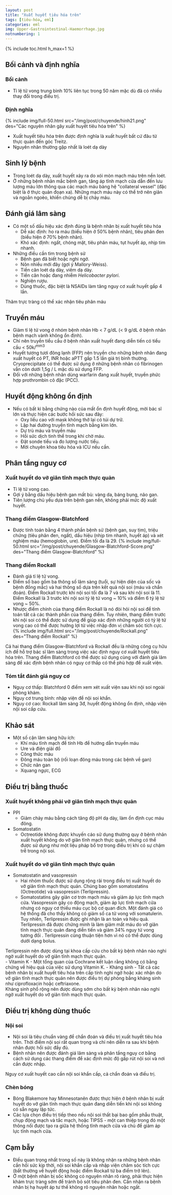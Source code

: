 ```yaml
---
layout: post
title: "Xuất huyết tiêu hóa trên"
tags: [tiêu-hóa, eml]
categories: eml
img: Upper-Gastrointestinal-Haemorrhage.jpg
notnumbering: 1
---
```


{% include toc.html h_max=1 %}
 
## Bối cảnh và định nghĩa

### Bối cảnh
- Tỉ lệ tử vong trung bình 10% liên tục trong 50 năm mặc dù đã có nhiều thay đổi trong điều trị.

### Định nghĩa

{% include img/full-50.html src="/img/post/chuyende/hinh21.png" des="Các nguyên nhân gây xuất huyết tiêu hóa trên" %}

- Xuất huyết tiêu hóa trên được định nghĩa là xuất huyết bất cứ đâu từ thực quản đến góc Treitz.
- Nguyên nhân thường gặp nhất là loét dạ dày

## Sinh lý bệnh

- Trong loét dạ dày, xuất huyết xảy ra do xói mòn mạch máu trên nền loét.
- Ở những bệnh nhân mắc bệnh gan, tăng áp tĩnh mạch cửa dẫn đến lưu lượng máu lớn thông qua các mạch máu bàng hệ "collateral vessel" (đặc biệt là ở thực quản đoạn xa). Những mạch máu này có thể trở nên giãn và ngoằn ngoèo, khiến chúng dễ bị chảy máu.

## Đánh giá lâm sàng

- Có một số dấu hiệu xác định đúng là bệnh nhân bị xuất huyết tiêu hóa  
	- Dễ xác định: ho ra máu (biểu hiện ở 50% bệnh nhân), tiêu phân đen (biểu hiện ở 70% bệnh nhân).
	- Khó xác định: ngất, chóng mặt, tiêu phân máu, tụt huyết áp, nhịp tim nhanh.
- Những điều cần tìm trong bệnh sử
	- Bệnh gan đã biết hoặc nghi ngờ.
	- Nôn nhiều mới đây (gợi ý Mallory-Weiss).
	- Tiền căn loét dạ dày, viêm dạ dày.
	- Tiền căn hoặc đang nhiễm *Helicobacter pylori*.
	- Nghiện rượu.
	- Dùng thuốc, đặc biệt là NSAIDs làm tăng nguy cơ xuất huyết gấp 4 lần.
<div class="alert alert-danger" role="alert">
  Thăm trực tràng có thể xác nhận tiêu phân máu
</div>

## Truyền máu
- Giảm tỉ lệ tử vong ở nhóm bệnh nhân Hb < 7 g/dL (< 9 g/dL ở bệnh nhân bệnh mạch vành không ổn định).
- Chỉ nên truyền tiểu cầu ở bệnh nhân xuất huyết đang diễn tiến có tiểu cầu < 50k/<sup>mm3</sup>
- Huyết tương tươi đông lạnh (FFP) nên truyền cho những bệnh nhân đang xuất huyết có PT, INR hoặc aPTT gấp 1.5 lần giá trị bình thường. Cryoprecipitate có thể được sử dụng ở những bệnh nhân có fibrinogen vẫn còn dưới 1,5g / L mặc dù sử dụng FFP.
- Đối với những bệnh nhân dùng warfarin đang xuất huyết, truyền phức hợp prothrombin cô đặc (PCC).

## Huyết động không ổn định
- Nếu có bất kì bằng chứng nào của mất ổn định huyết động, mời bác sĩ lớn và thực hiện các bước hồi sức sau đây:
	- Oxy liều cao với mask không thở lại có túi dự trữ.
	- Lập hai đường truyền tĩnh mạch bằng kim lớn.
	- Dự trù máu và truyền máu
	- Hồi sức dịch tinh thể trong khi chờ máu.
	- Đặt sonde tiểu và đo lượng nước tiểu.
	- Mời chuyên khoa tiêu hóa và ICU nếu cần.

## Phân tầng nguy cơ

### Xuất huyết do vỡ giãn tĩnh mạch thực quản
- Tỉ lệ tử vong cao.
- Gợi ý bằng dấu hiệu bệnh gan mất bù: vàng da, báng bụng, não gan.
- Tiên lượng chủ yếu dựa trên bệnh gan nền, không phải mức độ xuất huyết.

### Thang điểm Glasgow-Blatchford
- Được tính toán bằng 4 thành phần bệnh sử (bệnh gan, suy tim), triệu chứng (tiêu phân đen, ngất), dấu hiệu (nhịp tim nhanh, huyết áp) và xét nghiệm máu (hemoglobin, ure). Điểm tối đa là 29.
{% include img/full-50.html src="/img/post/chuyende/Glasgow-Blatchford-Score.png" des="Thang điểm Glasgow-Blatchford" %}

### Thang điểm Rockall
- Đánh giá tỉ lệ tử vong.
- Điểm số bao gồm ba thông số lâm sàng (tuổi, sự hiện diện của sốc và bệnh đồng mắc) và hai thông số dựa trên kết quả nội soi (máu và chẩn đoán). Điểm Rockall trước khi nội soi tối đa là 7 và sau khi nội soi là 11. Điểm Rockall là 3 trước khi nội soi tỷ lệ tử vong ~ 10% và điểm 6 tỷ lệ tử vong ~ 50%.
- Nhược điểm chính của thang điểm Rockall là nó đòi hỏi nội soi để tính toán tất cả các thành phần của thang điểm. Tuy nhiên, thang điểm trước khi nội soi có thể được sử dụng để giúp xác định những người có tỷ lệ tử vong cao có thể được hưởng lợi từ việc nhập đơn vị chăm sóc tích cực.
{% include img/full.html src="/img/post/chuyende/Rockall.png" des="Thang điểm Rockall" %}
<div class="alert alert-danger" role="alert">
  Cả hai thang điểm Glasgow-Blatchford và Rockall đều là những công cụ hữu ích để hỗ trợ bác sĩ lâm sàng trong việc xác định nguy cơ xuất huyết tiêu hóa trên. Thang điểm Blatchford có thể được sử dụng cùng với đánh giá lâm sàng để xác định bệnh nhân có nguy cơ thấp có thể phù hợp để xuất viện.
</div>

### Tóm tắt đánh giá nguy cơ
- Nguy cơ thấp: Blatchford 0 điểm xem xét xuất viện sau khi nội soi ngoài phòng khám.
- Nguy cơ trung bình: nhập viện để nội soi khẩn.
- Nguy cơ cao: Rockall lâm sàng 3đ, huyết động không ổn định, nhập viện nội soi cấp cứu.

## Khảo sát

- Một số cận lâm sàng hữu ích:
	- Khí máu tĩnh mạch để tính Hb để hướng dẫn truyền máu
	- Ure và điện giải đồ
	- Công thức máu
	- Đông máu toàn bộ (rối loạn đông máu trong các bệnh về gan)
	- Chức năn gan
	- Xquang ngực, ECG

## Điều trị bằng thuốc

### Xuất huyết không phải vỡ giãn tĩnh mạch thực quản 
- PPI
	- Giảm chảy máu bằng cách tăng độ pH dạ dày, làm ổn định cục máu đông.
- Somatostatin
	- Octreotide không được khuyến cáo sử dụng thường quy ở bệnh nhân xuất huyết không do vỡ giãn tĩnh mạch thực quản, nhưng có thể được sử dụng như một liệu pháp bổ trợ trong điều trị khi có sự chậm trễ trong nội soi.

### Xuất huyết do vỡ giãn tĩnh mạch thực quản 
- Somatostatin and vasopressin
	- Hai nhóm thuốc được sử dụng rộng rãi trong điều trị xuất huyết do vỡ giãn tĩnh mạch thực quản. Chúng bao gồm somatostatins (Octreotide) và vasopressin (Terlipressin).
	- Somatostatins gây giãn cơ trơn mạch máu và giảm áp lực tĩnh mạch cửa. Vasopressin gây co động mạch, giảm áp lực tĩnh mạch cửa nhưng có nguy cơ thiếu máu cục bộ cơ quan đích. Một đánh giá có hệ thống đã cho thấy không có giảm số ca tử vong với somatulerin. Tuy nhiên, Terlipressin được ghi nhận là an toàn và hiệu quả. Terlipressin đã được chứng minh là làm giảm mất máu do vỡ giãn tĩnh mạch thực quản đang diễn tiến và giảm 34% nguy tử vong tương đối . Terlipressin cũng thuận tiện hơn vì nó có thể được dùng dưới dạng bolus.
<div class="alert alert-danger" role="alert">
  Terlipressin nên được dùng tại khoa cấp cứu cho bất kỳ bệnh nhân nào nghi ngờ xuất huyết do vỡ giãn tĩnh mạch thực quản.
</div>
- Vitamin K
	- Một tổng quan của Cochrane kết luận rằng không có bằng chứng về hiệu quả của việc sử dụng Vitamin K.
- Kháng sinh
	- Tất cả các bệnh nhân bị xuất huyết tiêu hóa trên cấp tính nghi ngờ hoặc xác nhận do vỡ giãn tĩnh mạch thực quản nên được điều trị dự phòng bằng kháng sinh như ciprofloxacin hoặc ceftriaxone.
<div class="alert alert-danger" role="alert">
  Kháng sinh phổ rộng nên được dùng sớm cho bất kỳ bệnh nhân nào nghi ngờ xuất huyết do vỡ giãn tĩnh mạch thực quản.
</div>

## Điều trị không dùng thuốc

### Nội soi
- Nội soi là tiêu chuẩn vàng để chẩn đoán và điều trị xuất huyết tiêu hóa trên. Thời điểm nội soi rất quan trọng và chỉ nên diễn ra sau khi bệnh nhân được hồi sức đầy đủ.
- Bệnh nhân nên được đánh giá lâm sàng và phân tầng nguy cơ bằng cách sử dụng các thang điểm để xác định mức độ gấp rút nội soi và nơi cần được nhập.
<div class="alert alert-danger" role="alert">
  Nguy cơ xuất huyết cao cần nội soi khẩn cấp, cả chẩn đoán và điều trị.
</div>

### Chèn bóng
- Bóng Blakemore hay Minnesotanên được thực hiện ở bệnh nhân bị xuất huyết do vỡ giãn tĩnh mạch thực quản đang diễn tiến khi nội soi không có sẵn ngay lập tức.
- Các lựa chọn điều trị tiếp theo nếu nội soi thất bại bao gồm phẫu thuật, chụp động mạch và tắc mạch, hoặc TIPSS - một can thiệp trong đó một thông nối được tạo ra giữa hệ thống tĩnh mạch cửa và chủ để giảm áp lực tĩnh mạch cửa.

## Cạm bẫy
- Điều quan trọng nhất trong số này là không nhận ra những bệnh nhân cần hồi sức kịp thời, nội soi khẩn cấp và nhập viện chăm sóc tích cực (bất thường về huyết động hoặc điểm Rockall từ ba điểm trở lên).
- Ở một bệnh nhân bị sốc không có nguyên nhân rõ ràng, phải thực hiện khám trực tràng sớm để tránh bỏ sót tiêu phân đen. Cần nhận ra bệnh nhân bị hạ huyết áp tư thế không rõ nguyên nhân hoặc ngất.


